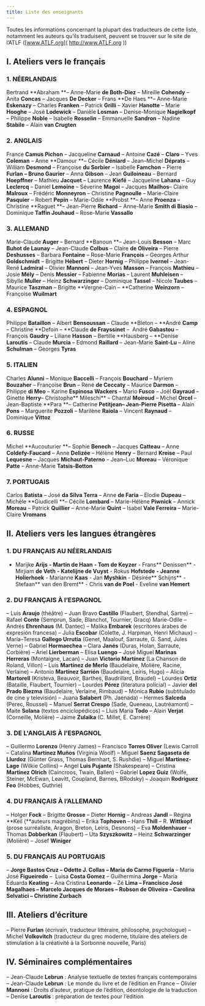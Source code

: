 ```yaml
---
title: Liste des enseignants
---
```


Toutes les informations concernant la plupart des traducteurs de cette liste, notamment les auteurs qu’ils traduisent, peuvent se trouver sur le site de l’ATLF ([www.ATLF.org]( http://www.ATLF.org ))


## I. Ateliers vers le français




### 1. NÉERLANDAIS


Bertrand **Abraham **– Anne-Marie **de Both-Diez** – Mireille **Cohendy** – Anita **Concas** – Jacques **De Decker** – Frans **De Haes **– Anne-Marie **Eskenazy** – Charles **Franken** – Patrick **Grilli** – Xavier **Hanotte** – Marie **Hooghe** – José **Lodewick** – Danièle **Losman** – Denise-Monique **Nagielkopf** – Philippe **Noble** – Isabelle **Rosselin** – Emmanuelle **Sandron** – Nadine **Stabile** – Alain **van Crugten**


### 2. ANGLAIS


France **Camus Pichon** – Jacqueline **Carnaud** – Antoine **Cazé** – **Claro** – Yves **Coleman** – Anne **Damour **– Cécile **Déniard** – Jean–Michel **Déprats** – William **Desmond** – Françoise **du Sorbier** – Isabelle **Famchon** – Pierre **Furlan** **– **Bruno** Gaurier** – Anna **Gibson** – Jean **Guiloineau** – Bernard **Hoepffner** – Mathieu **Jacquet** – Laurence **Kiefé** – Jacqueline **Lahana** – Guy **Leclercq** – Daniel **Lemoine** – Séverine **Magoi** – Jacques **Mailhos**– Claire **Malroux** – Frédéric **Monneyron** – Christine **Pagnoulle** – Marie-Claire **Pasquier** – Robert **Pepin** – Marie-Odile **Probst **– Anne **Proenza** – Christine **Raguet **– Jean-Pierre **Richard** – Anne-Marie **Smith di Biasio** – Dominique **Taffin Jouhaud** – Rose-Marie **Vassallo**


### 3. ALLEMAND


Marie-Claude **Auger** – Bernard **Banoun **– Jean-Louis **Besson** – Marc **Buhot de Launay** – Jean-Claude **Colbus** – Claire **de Oliveira** – Pierre **Deshusses** – Barbara **Fontaine** – Rose-Marie **François** – Georges Arthur **Goldschmidt** – Brigitte **Hébert** – Dieter **Hornig** – Philippe **Ivernel** – Jean-René **Ladmiral** – Olivier **Mannoni** – Jean-Yves **Masson** – François **Mathieu** – Josie **Mély** – Denis **Messier** – Fabienne **Morias** – Laurent **Muhleisen** – Sibylle **Muller** – Heinz **Schwarzinger** – Dominique **Tassel** – Nicole **Taubes** – Maurice **Taszman** – Brigitte **Vergne-Cain – **Catherine **Weinzorn** – Françoise **Wuilmart**


### 4. ESPAGNOL


Philippe **Bataillon** – Albert **Bensoussan** – Claude **Bleton – **André **Camp** – Christine **Defoin – **Claude **de Frayssinet** –  André **Gabastou** – François **Gaudry** – Liliane **Hasson** – Bertille **Hausberg – **Denise **Laroutis** – Claude **Murcia** – Edmond **Raillard** – Jean-Marie **Saint-Lu** – Aline **Schulman** – Georges **Tyras**


### 5. ITALIEN


Charles **Alunni** – Monique **Baccelli** – François **Bouchard** – Myriem **Bouzaher** – Françoise **Brun** – René **de Ceccaty** – Maurice **Darmon** – Philippe **di Meo** – Karine **Espinosa** **Wackers** – Mario **Fusco** – Joël **Gayraud** – Ginette **Herry**– Christophe** Mileschi** – Chantal **Moiroud** – Michel **Orcel** – Jean-Baptiste **Para **– Catherine **Petitjean– **Jean-Pierre** Pisetta** – Alain **Pons** – Marguerite **Pozzoli** – Marilène **Raiola** – Vincent **Raynaud** – Dominique **Vittoz**


### 6. RUSSE


Michel **Aucouturier **– Sophie **Benech** – Jacques **Catteau** – Anne **Coldefy-Faucard** – Anne **Delizée** – Hélène **Henry** – Bernard **Kreise** – Paul **Lequesne** – Jacques **Michaut-Paterno** – Jean–Luc **Moreau** – Véronique **Patte** – Anne-Marie **Tatsis-Botton**


### 7. PORTUGAIS


Carlos **Batista** – José **da Silva Terra** – Anne **de Faria** – Elodie **Dupeau** – Michèle **Giudicelli **– Cécile **Lombard** – Marie-Hélène **Piwnick** – Annick **Moreau** – Patrick **Quillier** – Anne-Marie **Quint** – Isabel **Vale Ferreira** – Marie-Claire **Vromans**


## II. Ateliers vers les langues étrangères




### 1. DU FRANÇAIS AU NÉERLANDAIS


- Marijke **Arijs** **- **Martin** de Haan** **- **Tom** de Keyzer** - Frans** Denissen** - Mirjiam **de Veth** **- **Katelijne** de Vuyst** - Rokus **Hofstede** **- **Jeanne** Holierhoek** - Marianne **Kaas** - Jan **Myshkin** - Désirée** Schijns** - Stefaan** van den Bremt** - Chris **van de Poel** - Eveline **van Hemert**


### 2. DU FRANÇAIS À l’ESPAGNOL


– Luis **Araujo** (théâtre) – Juan Bravo **Castillo** (Flaubert, Stendhal, Sartre) – Rafael **Conte** (Semprun, Sade, Blanchot, Tournier, Gracq) Marie-Odile – Andrés **Ehrenhaus** (M. Dantec) – Malika **Embarek** (escritores árabes de expresión francesa) – Julia **Escobar** (Colette, J. Harpman, Henri Michaux) – María–Teresa **Gallego Urrutia** (Genet, Maalouf, Sarraute, G. Sand, Jules Verne) – Gabriel **Hormaechea** – Clara **Janés** (Duras, Holan, Sarraute, Corbière) – Ariel **Lierberman** – Elisa **Luengo** – José Miguel **Marinas Herreras** (Montaigne, Lacan) – Juan **Victorio Martínez** (La Chanson de Roland, Villon) – Luis **Martínez de Merlo** (Baudelaire, Molière, Racine, Verlaine) – Antonio **Martínez Sarrión** (Baudelaire, Leiris, Hugo) – Alicia **Martorell** (Kristeva, Beauvoir, Barthes, Baudrillard, Braudel) – Lourdes **Ortiz** (Bataille, Flaubert, Tournier) – Lourdes **Pérez** (literatura policial) – Javier **del Prado Biezma** (Baudelaire, Verlaine, Rimbaud) – Mónica **Rubio** (subtitulado de cine y televisión) – Juana **Salabert** (Ph. Jaenada) – Hermes **Salceda** (Perec, Roussel) – Manuel **Serrat Crespo** (Sade, Queneau, Lautréamont) – Maite **Solana** (textos enciclopédicos) – Lluis Maria **Todo** – Alain **Verjat** (Corneille, Molière) – Jaime **Zulaika** (C. Millet, E. Carrère)


### 3. DE L'ANGLAIS À l’ESPAGNOL


– Guillermo **Lorenzo** (Henry James) – Francisco **Torres Oliver** (Lewis Carroll – Catalina **Martinez Muños** (Virginia Woolf) – Miguel **Saenz Sagaseta de Llurdoz** (Günter Grass, Thomas Bernhart, S. Rushdie) – Miguel **Martinez-Lage** (Wilkie Collins) – Angel **Luis Pujante** (Shakespeare) – Cristina **Martinez Olrich** (Caincroos, Twain, Ballen) – Gabriel **Lopez Guiz** (Wolfe, Steiner, McEwan, Leavitt, Coupland, Barnes, BRodsky) – Joaquin **Rodriguez Feo** (Hobbes, Guthrie)


### 4. DU FRANÇAIS À l’ALLEMAND


– Holger **Fock** – Brigitte **Grosse** – Dieter **Hornig** – Andreas **Jandl** – Régina **Keil (**auteurs magrébins) – Erika **Tophoven** – Hans **Thill** – R. **Wittkopf** (prose surréaliste, Aragon, Breton, Leiris, Desnons) – Eva **Moldenhauer** – Thomas **Dobberkan** (Flaubert) – Uta **Szyszkowitz** – Heinz **Schwarzinger** (Molière) – Josef **Winiger**


### 5. DU FRANÇAIS AU PORTUGAIS


– ****Jorge **Bastos Cruz** – Odette** J. **Collas** **– Maria do Carmo** Figueria** – Maria José **Figueiredo** –  Luisa **Costa Gomez** – Guilhermina **Jorge** – Maria Eduarda **Keating** – Ana Cristina **Leonardo** – Zé **Lima **– Francisco José **Magalhaes** – Marcelo Jacques **de Moraes** – Robson **de Oliveira** – Carolina **Selvatici** – Christine** **Zurbach****


## III. Ateliers d’écriture


– Pierre **Furlan** (écrivain, traducteur littéraire, philosophe, psychologue) – Michel **Volkovitch** (traducteur du grec moderne, titulaire des ateliers de stimulation à la créativité à la Sorbonne nouvelle, Paris)


## IV. Séminaires complémentaires


– Jean-Claude **Lebrun** : Analyse textuelle de textes français contemporains – Jean-Claude **Lebrun** : Le monde du livre et de l’édition en France – Olivier **Mannoni** : Droits d’auteur, pratique de l’édition, déontologie de la traduction – Denise **Laroutis** : préparation de textes pour l’édition
